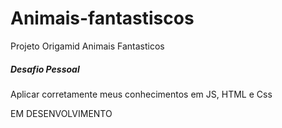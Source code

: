 # Animais-fantastiscos
<p> Projeto Origamid Animais Fantasticos</p>

##### Desafio Pessoal 
<p>Aplicar corretamente meus conhecimentos em JS, HTML e Css</p>

<p>EM DESENVOLVIMENTO</p>
